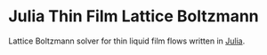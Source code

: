 # Julia Thin Film Lattice Boltzmann
Lattice Boltzmann solver for thin liquid film flows written in [Julia](https://julialang.org/).
